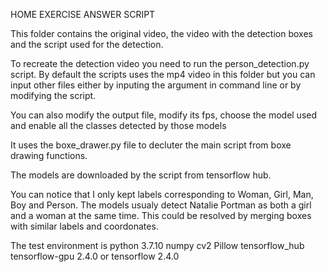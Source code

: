 <T1>HOME EXERCISE ANSWER SCRIPT</T1>

This folder contains the original video, the video with the detection boxes and the script used for the detection.

To recreate the detection video you need to run the person_detection.py script.
By default the scripts uses the mp4 video in this folder but you can input other files either by inputing the argument in command line or by modifying the script.

You can also modify the output file, modify its fps, choose the model used and enable all the classes detected by those models     

It uses the boxe_drawer.py file to decluter the main script from boxe drawing functions.

The models are downloaded by the script from tensorflow hub.

You can notice that I only kept  labels corresponding to Woman, Girl, Man, Boy and Person. The models usualy detect Natalie Portman as both a girl and a woman at the same time. This could be resolved by merging boxes with similar labels and coordonates.


The test environment is
    python 3.7.10
    numpy
    cv2
    Pillow
    tensorflow_hub
     tensorflow-gpu 2.4.0 or tensorflow 2.4.0